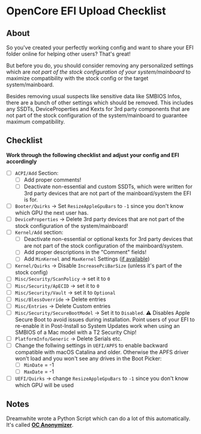 # OpenCore EFI Upload Checklist

## About
So you've created your perfectly working config and want to share your EFI folder online for helping other users? That's great! 

But before you do, you should consider removing any personalized settings which are *not part of the stock configuration of your system/mainboard* to maximize compatibility with the stock config or the target system/mainboard. 

Besides removing usual suspects like sensitive data like SMBIOS Infos, there are a bunch of other settings which should be removed. This includes any SSDTs, DeviceProperties and Kexts for 3rd party components that are not part of the stock configuration of the system/mainboard to guarantee maximum compatibility.

## Checklist
**Work through the following checklist and adjust your config and EFI accordingly**

- [ ] `ACPI/Add` Section: 
	- [ ] Add proper comments!
	- [ ] Deactivate non-essential and custom SSDTs, which were written for 3rd party devices that are not part of the mainboard/system the EFI is for.
- [ ] `Booter/Quirks` &rarr; Set `ResizeAppleGpuBars` to `-1` since you don't know which GPU the next user has.
- [ ] `DeviceProperties` &rarr; Delete 3rd party devices that are not part of the stock configuration of the system/mainboard!
- [ ] `Kernel/Add` section:
	- [ ] Deactivate non-essential or optional kexts for 3rd party devices that are not part of the stock configuration of the mainboard/system.
	- [ ] Add proper descriptions in the "Comment" fields!
	- [ ] Add `MinKernel` and `MaxKernel` Settings ([if available](https://github.com/acidanthera/OpenCorePkg/blob/master/Docs/Kexts.md)) 
- [ ] `Kernel/Quirks` &rarr; Disable `IncreasePciBarSize` (unless it's part of the stock config) 
- [ ] `Misc/Security/ScanPolicy` &rarr; set it to `0`
- [ ] `Misc/Security/ApECID` &rarr; set it to `0`
- [ ] `Misc/Security/Vault` &rarr; set it to `Optional`
- [ ] `Misc/BlessOverride` &rarr; Delete entries 
- [ ] `Misc/Entries` &rarr; Delete Custom entries
- [ ] `Misc/Security/SecureBootModel` &rarr; Set it to `Disabled`. :warning: Disables Apple Secure Boot to avoid issues during installation. Point users of your EFI to re-enable it in Post-Install so System Updates work when using an SMBIOS of a Mac model with a T2 Security Chip!
- [ ] `PlatformInfo/Generic` &rarr; Delete Serials etc.
- [ ] Change the follwing settings in `UEFI/APFS` to enable backward compatible with macOS Catalina and older. Otherwise the APFS driver won't load and you won't see any drives in the Boot Picker:	
	- [ ] `MinDate` = -1
	- [ ] `MaxDate` = -1
- [ ] `UEFI/Quirks` &rarr; change `ResizeAppleGpuBars` to `-1` since you don't know which GPU will be used

## Notes
Dreamwhite wrote a Python Script which can do a lot of this automatically. It's called [**OC Anonymizer**](https://github.com/dreamwhite/OC-Anonymizer).

